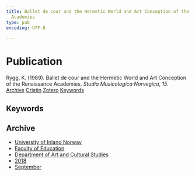 ```yaml
---
title: Ballet de cour and the Hermetic World and Art Conception of the Renaissance
  Academies
type: pub
encoding: UTF-8

---
```

<h1>Publication</h1>
<article id="csl-bib-container-AS8R3LBE" class="csl-bib-container">
  <div class="csl-bib-body"> <div class="csl-entry">Rygg, K. (1989). Ballet de cour and the Hermetic World and Art Conception of the Renaissance Academies. <i>Studia Musicologica Norvegica</i>, <i>15</i>.</div> </div>
  <div class="csl-bib-buttons">
    <a href="#taxonomy-article-AS8R3LBE" alt="archive" class="csl-bib-button">Archive</a>
    <a href="https://app.cristin.no/results/show.jsf?id=1612273" alt="Cristin" class="csl-bib-button">Cristin</a>
    <a href="http://zotero.org/groups/5881554/items/AS8R3LBE" alt="Zotero" class="csl-bib-button">Zotero</a>
    <a href="#keywords-article-AS8R3LBE" alt="keywords" class="csl-bib-button">Keywords</a>
  </div>
  <div id="csl-bib-meta-container-AS8R3LBE"></div>
</article>
<div id="csl-bib-meta-AS8R3LBE" class="csl-bib-meta">
  <article id="keywords-article-AS8R3LBE" class="keywords-article">
    <h1>Keywords</h1>
    
  </article>
  <article id="taxonomy-article-AS8R3LBE" class="taxonomy-article">
    <h1>Archive</h1>
    <ul>
      <li>
        <a href="/en/archive/?key=3DCRN523">University of Inland Norway</a>
      </li>
      <li>
        <a href="/en/archive/?key=WYNZA47F">Faculty of Education</a>
      </li>
      <li>
        <a href="/en/archive/?key=VBB2T4VJ">Department of Art and Cultural Studies</a>
      </li>
      <li>
        <a href="/en/archive/?key=83ZSF7H3">2018</a>
      </li>
      <li>
        <a href="/en/archive/?key=Z5VHRKHM">September</a>
      </li>
    </ul>
  </article>
</div>

